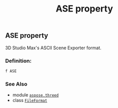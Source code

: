 ﻿---
title: ASE property
second_title: Aspose.3D for Python via .NET API References
description: 
type: docs
weight: 80
url: /python-net/aspose.threed/fileformat/ase/
is_root: false
---

## ASE property


3D Studio Max's ASCII Scene Exporter format.
### Definition:
```python
f ASE 
```

### See Also
* module [`aspose.threed`](../../)
* class [`FileFormat`](/3d/python-net/aspose.threed/fileformat)
